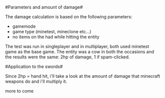 #Parameters and amount of damage#

The damage calculation is based on the following parameters:
- gamemode
- game type (minetest, mineclone etc...)
- no items on the had while hitting the entity

The test was run in singleplayer and in multiplayer, both used minetest game as the base game.
The entity was a cow in both the occasions and the results were the same: 2hp of damage, 1 if spam-clicked.

#Application to the swords#

Since 2hp = hand hit, i'll take a look at the amount of damage that minecraft weapons do and i'll multiply it.

more to come
